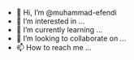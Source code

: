 - 👋 Hi, I’m @muhammad-efendi
- 👀 I’m interested in ...
- 🌱 I’m currently learning ...
- 💞️ I’m looking to collaborate on ...
- 📫 How to reach me ...

<!---
muhammad-efendi/muhammad-efendi is a ✨ special ✨ repository because its `README.md` (this file) appears on your GitHub profile.
You can click the Preview link to take a look at your changes.
--->
